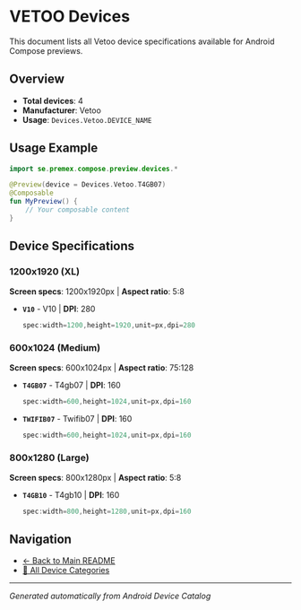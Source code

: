 # VETOO Devices

This document lists all Vetoo device specifications available for Android Compose previews.

## Overview

- **Total devices**: 4
- **Manufacturer**: Vetoo
- **Usage**: `Devices.Vetoo.DEVICE_NAME`

## Usage Example

```kotlin
import se.premex.compose.preview.devices.*

@Preview(device = Devices.Vetoo.T4GB07)
@Composable
fun MyPreview() {
    // Your composable content
}
```

## Device Specifications

### 1200x1920 (XL)

**Screen specs**: 1200x1920px | **Aspect ratio**: 5:8

- **`V10`** - V10 | **DPI**: 280
  ```kotlin
  spec:width=1200,height=1920,unit=px,dpi=280
  ```

### 600x1024 (Medium)

**Screen specs**: 600x1024px | **Aspect ratio**: 75:128

- **`T4GB07`** - T4gb07 | **DPI**: 160
  ```kotlin
  spec:width=600,height=1024,unit=px,dpi=160
  ```

- **`TWIFIB07`** - Twifib07 | **DPI**: 160
  ```kotlin
  spec:width=600,height=1024,unit=px,dpi=160
  ```

### 800x1280 (Large)

**Screen specs**: 800x1280px | **Aspect ratio**: 5:8

- **`T4GB10`** - T4gb10 | **DPI**: 160
  ```kotlin
  spec:width=800,height=1280,unit=px,dpi=160
  ```

## Navigation

- [← Back to Main README](../../README.md)
- [📱 All Device Categories](../README.md)

---
*Generated automatically from Android Device Catalog*
